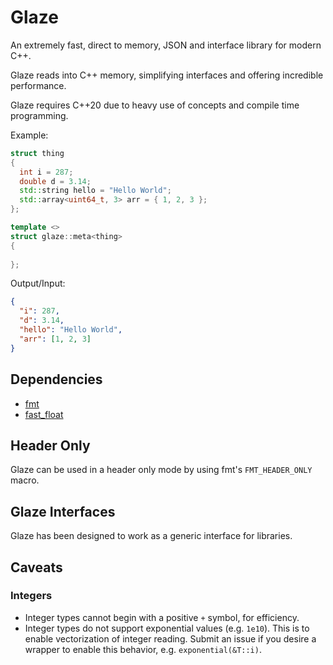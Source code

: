 # Glaze
An extremely fast, direct to memory, JSON and interface library for modern C++.

Glaze reads into C++ memory, simplifying interfaces and offering incredible performance.

Glaze requires C++20 due to heavy use of concepts and compile time programming.

Example:

```c++
struct thing
{
  int i = 287;
  double d = 3.14;
  std::string hello = "Hello World";
  std::array<uint64_t, 3> arr = { 1, 2, 3 };
};

template <>
struct glaze::meta<thing>
{
  
};
```

Output/Input:

```json
{
  "i": 287,
  "d": 3.14,
  "hello": "Hello World",
  "arr": [1, 2, 3]
}
```

## Dependencies

- [fmt](https://github.com/fmtlib/fmt)
- [fast_float](https://github.com/fastfloat/fast_float)

## Header Only

Glaze can be used in a header only mode by using fmt's `FMT_HEADER_ONLY` macro.

## Glaze Interfaces

Glaze has been designed to work as a generic interface for libraries.

## Caveats

### Integers

- Integer types cannot begin with a positive `+` symbol, for efficiency.
- Integer types do not support exponential values (e.g. `1e10`). This is to enable vectorization of integer reading. Submit an issue if you desire a wrapper to enable this behavior, e.g. `exponential(&T::i)`.
